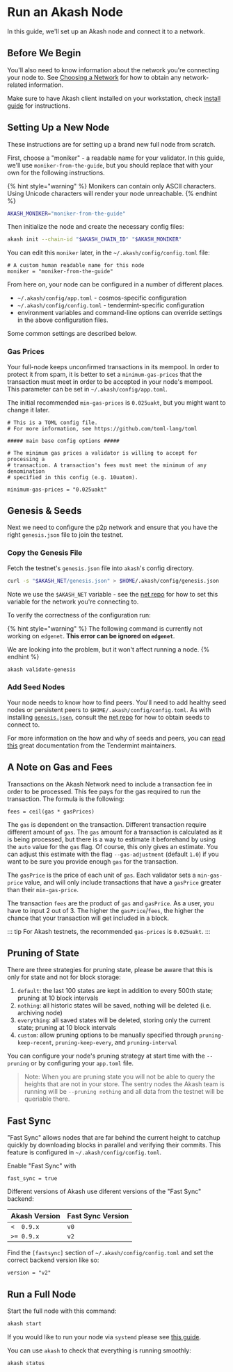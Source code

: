 # Run an Akash Node

In this guide, we'll set up an Akash node and connect it to a network.

## Before We Begin

You'll also need to know information about the network you're connecting your node to. See [Choosing a Network](https://github.com/ovrclk/docs/tree/5de597cc071f0dec49919e331bc5589f97af6854/guides/versions.md) for how to obtain any network-related information.

Make sure to have Akash client installed on your workstation, check [install guide](../install.md) for instructions.

## Setting Up a New Node

These instructions are for setting up a brand new full node from scratch.

First, choose a "moniker" - a readable name for your validator. In this guide, we'll use `moniker-from-the-guide`, but you should replace that with your own for the following instructions.

{% hint style="warning" %}
Monikers can contain only ASCII characters. Using Unicode characters will render your node unreachable.
{% endhint %}

```bash
AKASH_MONIKER="moniker-from-the-guide"
```

Then initialize the node and create the necessary config files:

```bash
akash init --chain-id "$AKASH_CHAIN_ID" "$AKASH_MONIKER"
```

You can edit this `moniker` later, in the `~/.akash/config/config.toml` file:

```text
# A custom human readable name for this node
moniker = "moniker-from-the-guide"
```

From here on, your node can be configured in a number of different places.

* `~/.akash/config/app.toml`    - cosmos-specific configuration
* `~/.akash/config/config.toml` - tendermint-specific configuration
* environment variables and command-line options can override settings in the above configuration files.

Some common settings are described below.

### Gas Prices

Your full-node keeps unconfirmed transactions in its mempool. In order to protect it from spam, it is better to set a `minimum-gas-prices` that the transaction must meet in order to be accepted in your node's mempool. This parameter can be set in `~/.akash/config/app.toml`.

The initial recommended `min-gas-prices` is `0.025uakt`, but you might want to change it later.

```text
# This is a TOML config file.
# For more information, see https://github.com/toml-lang/toml

##### main base config options #####

# The minimum gas prices a validator is willing to accept for processing a
# transaction. A transaction's fees must meet the minimum of any denomination
# specified in this config (e.g. 10uatom).

minimum-gas-prices = "0.025uakt"
```

## Genesis & Seeds

Next we need to configure the p2p network and ensure that you have the right `genesis.json` file to join the testnet.

### Copy the Genesis File

Fetch the testnet's `genesis.json` file into `akash`'s config directory.

```bash
curl -s "$AKASH_NET/genesis.json" > $HOME/.akash/config/genesis.json
```

Note we use the `$AKASH_NET` variable - see the [net repo](https://github.com/ovrclk/net) for how to set this variable for the network you're connecting to.

To verify the correctness of the configuration run:

{% hint style="warning" %}
The following command is currently not working on `edgenet`. **This error can be ignored on `edgenet`**.

We are looking into the problem, but it won't affect running a node.
{% endhint %}

```bash
akash validate-genesis
```

### Add Seed Nodes

Your node needs to know how to find peers. You'll need to add healthy seed nodes or persistent peers to `$HOME/.akash/config/config.toml`. As with installing [`genesis.json`](./#copy-the-genesis-file), consult the [net repo](https://github.com/ovrclk/net/) for how to obtain seeds to connect to.

For more information on the how and why of seeds and peers, you can [read this](https://docs.tendermint.com/master/spec/p2p/peer.html) great documentation from the Tendermint maintainers.

## A Note on Gas and Fees

Transactions on the Akash Network need to include a transaction fee in order to be processed. This fee pays for the gas required to run the transaction. The formula is the following:

```text
fees = ceil(gas * gasPrices)
```

The `gas` is dependent on the transaction. Different transaction require different amount of `gas`. The `gas` amount for a transaction is calculated as it is being processed, but there is a way to estimate it beforehand by using the `auto` value for the `gas` flag. Of course, this only gives an estimate. You can adjust this estimate with the flag `--gas-adjustment` \(default `1.0`\) if you want to be sure you provide enough `gas` for the transaction.

The `gasPrice` is the price of each unit of `gas`. Each validator sets a `min-gas-price` value, and will only include transactions that have a `gasPrice` greater than their `min-gas-price`.

The transaction `fees` are the product of `gas` and `gasPrice`. As a user, you have to input 2 out of 3. The higher the `gasPrice`/`fees`, the higher the chance that your transaction will get included in a block.

::: tip For Akash testnets, the recommended `gas-prices` is `0.025uakt`. :::

## Pruning of State

There are three strategies for pruning state, please be aware that this is only for state and not for block storage:

1. `default`: the last 100 states are kept in addition to every 500th state; pruning at 10 block intervals
2. `nothing`: all historic states will be saved, nothing will be deleted \(i.e. archiving node\)
3. `everything`: all saved states will be deleted, storing only the current state; pruning at 10 block intervals
4. `custom`: allow pruning options to be manually specified through `pruning-keep-recent`, `pruning-keep-every`, and `pruning-interval`

You can configure your node's pruning strategy at start time with the `--pruning` or by configuring your `app.toml` file.

> Note: When you are pruning state you will not be able to query the heights that are not in your store. The sentry nodes the Akash team is running will be `--pruning nothing` and all data from the testnet will be queriable there.

## Fast Sync

"Fast Sync" allows nodes that are far behind the current height to catchup quickly by downloading blocks in parallel and verifying their commits. This feature is configured in `~/.akash/config/config.toml`.

Enable "Fast Sync" with

```text
fast_sync = true
```

Different versions of Akash use diferent versions of the "Fast Sync" backend:

| Akash Version | Fast Sync Version |
| :--- | :--- |
| `<  0.9.x` | `v0` |
| `>= 0.9.x` | `v2` |

Find the `[fastsync]` section of `~/.akash/config/config.toml` and set the correct backend version like so:

```text
version = "v2"
```

## Run a Full Node

Start the full node with this command:

```bash
akash start
```

If you would like to run your node via `systemd` please see [this guide](https://github.com/ovrclk/docs/tree/5de597cc071f0dec49919e331bc5589f97af6854/guides/node/systemd.md).

You can use `akash` to check that everything is running smoothly:

```bash
akash status
```


